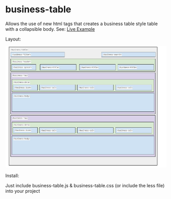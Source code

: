 # business-table
Allows the use of new html tags that creates a business table style table with a collapsible body. 
See:
[Live Example](http://betacore.org/business-table/)

Layout:

![business-table](business-table.jpg)

Install: 

Just include business-table.js & business-table.css (or include the less file) into your project
